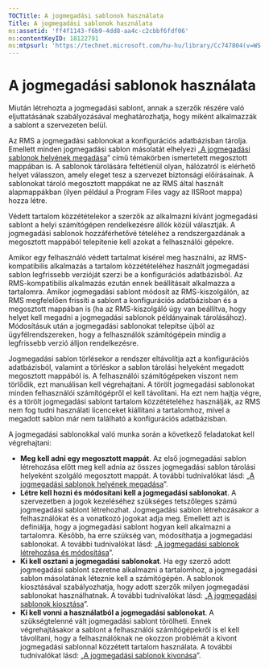 ```yaml
---
TOCTitle: A jogmegadási sablonok használata
Title: A jogmegadási sablonok használata
ms:assetid: 'ff4f1143-f6b9-4dd8-aa4c-c2cbbf6fdf06'
ms:contentKeyID: 18122791
ms:mtpsurl: 'https://technet.microsoft.com/hu-hu/library/Cc747804(v=WS.10)'
---
```


A jogmegadási sablonok használata
=================================

Miután létrehozta a jogmegadási sablont, annak a szerzők részére való eljuttatásának szabályozásával meghatározhatja, hogy miként alkalmazzák a sablont a szervezeten belül.

Az RMS a jogmegadási sablonokat a konfigurációs adatbázisban tárolja. Emellett minden jogmegadási sablon másolatát elhelyezi „[A jogmegadási sablonok helyének megadása](https://technet.microsoft.com/e1bee46d-33db-424f-ba45-1dcedcb883ab)” című témakörben ismertetett megosztott mappában is. A sablonok tárolására feltétlenül olyan, hálózatról is elérhető helyet válasszon, amely eleget tesz a szervezet biztonsági előírásainak. A sablonokat tároló megosztott mappákat ne az RMS által használt alapmappákban (ilyen például a Program Files vagy az IISRoot mappa) hozza létre.

Védett tartalom közzétételekor a szerzők az alkalmazni kívánt jogmegadási sablont a helyi számítógépen rendelkezésre állók közül választják. A jogmegadási sablonok hozzáférhetővé tételéhez a rendszergazdának a megosztott mappából telepítenie kell azokat a felhasználói gépekre.

Amikor egy felhasználó védett tartalmat kísérel meg használni, az RMS-kompatibilis alkalmazás a tartalom közzétételéhez használt jogmegadási sablon legfrissebb verzióját szerzi be a konfigurációs adatbázisból. Az RMS-kompatibilis alkalmazás ezután ennek beállításait alkalmazza a tartalomra. Amikor jogmegadási sablont módosít az RMS-kiszolgálón, az RMS megfelelően frissíti a sablont a konfigurációs adatbázisban és a megosztott mappában is (ha az RMS-kiszolgáló úgy van beállítva, hogy helyet kell megadni a jogmegadási sablonok példányainak tárolásához). Módosításuk után a jogmegadási sablonokat telepítse újból az ügyfélrendszereken, hogy a felhasználók számítógépein mindig a legfrissebb verzió álljon rendelkezésre.

Jogmegadási sablon törlésekor a rendszer eltávolítja azt a konfigurációs adatbázisból, valamint a törléskor a sablon tárolási helyeként megadott megosztott mappából is. A felhasználói számítógépeken viszont nem törlődik, ezt manuálisan kell végrehajtani. A törölt jogmegadási sablonokat minden felhasználói számítógépről el kell távolítani. Ha ezt nem hajtja végre, és a törölt jogmegadási sablont tartalom közzétételéhez használják, az RMS nem fog tudni használati licenceket kiállítani a tartalomhoz, mivel a megadott sablon már nem található a konfigurációs adatbázisban.

A jogmegadási sablonokkal való munka során a következő feladatokat kell végrehajtani:

-   **Meg kell adni egy megosztott mappát**. Az első jogmegadási sablon létrehozása előtt meg kell adnia az összes jogmegadási sablon tárolási helyeként szolgáló megosztott mappát. A további tudnivalókat lásd: „[A jogmegadási sablonok helyének megadása](https://technet.microsoft.com/e1bee46d-33db-424f-ba45-1dcedcb883ab)”.
-   **Létre kell hozni és módosítani kell a jogmegadási sablonokat**. A szervezetben a jogok kezeléséhez szükséges tetszőleges számú jogmegadási sablont létrehozhat. Jogmegadási sablon létrehozásakor a felhasználókat és a vonatkozó jogokat adja meg. Emellett azt is definiálja, hogy a jogmegadási sablont hogyan kell alkalmazni a tartalomra. Később, ha erre szükség van, módosíthatja a jogmegadási sablonokat. A további tudnivalókat lásd: „[A jogmegadási sablonok létrehozása és módosítása](https://technet.microsoft.com/6014176f-ef71-4d29-b3e3-da129c18563d)”.
-   **Ki kell osztani a jogmegadási sablonokat**. Ha egy szerző adott jogmegadási sablont szeretne alkalmazni a tartalomhoz, a jogmegadási sablon másolatának léteznie kell a számítógépén. A sablonok kiosztásával szabályozhatja, hogy adott szerzők milyen jogmegadási sablonokat használhatnak. A további tudnivalókat lásd: „[A jogmegadási sablonok kiosztása](https://technet.microsoft.com/ae6fa26f-d744-4ac9-9eb1-728ffab87bfe)”.
-   **Ki kell vonni a használatból a jogmegadási sablonokat**. A szükségtelenné vált jogmegadási sablont törölheti. Ennek végrehajtásakor a sablont a felhasználói számítógépekről is el kell távolítani, hogy a felhasználóknak ne okozzon problémát a kivont jogmegadási sablonnal közzétett tartalom használata. A további tudnivalókat lásd: „[A jogmegadási sablonok kivonása](https://technet.microsoft.com/32bf98c7-edda-4507-a4b8-4c11bddd6e60)”.

